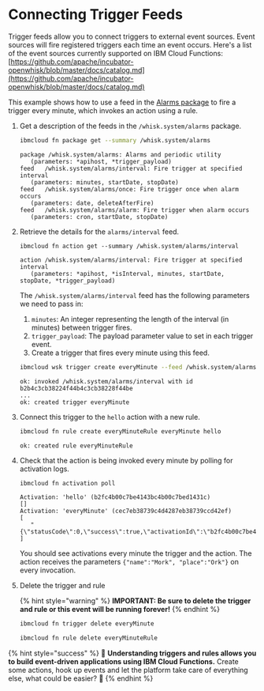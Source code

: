 <!--
#
# Licensed to the Apache Software Foundation (ASF) under one or more
# contributor license agreements.  See the NOTICE file distributed with
# this work for additional information regarding copyright ownership.
# The ASF licenses this file to You under the Apache License, Version 2.0
# (the "License"); you may not use this file except in compliance with
# the License.  You may obtain a copy of the License at
#
#     http://www.apache.org/licenses/LICENSE-2.0
#
# Unless required by applicable law or agreed to in writing, software
# distributed under the License is distributed on an "AS IS" BASIS,
# WITHOUT WARRANTIES OR CONDITIONS OF ANY KIND, either express or implied.
# See the License for the specific language governing permissions and
# limitations under the License.
#
-->

# Connecting Trigger Feeds

Trigger feeds allow you to connect triggers to external event sources. Event sources will fire registered triggers each time an event occurs. Here's a list of the event sources currently supported on IBM Cloud Functions: [https://github.com/apache/incubator-openwhisk/blob/master/docs/catalog.md](https://github.com/apache/incubator-openwhisk/blob/master/docs/catalog.md)

This example shows how to use a feed in the [Alarms package](https://github.com/apache/incubator-openwhisk-package-alarms/blob/master/README.md) to fire a trigger every minute, which invokes an action using a rule.

1. Get a description of the feeds in the `/whisk.system/alarms` package.

      ```bash
      ibmcloud fn package get --summary /whisk.system/alarms
      ```

      ```text
      package /whisk.system/alarms: Alarms and periodic utility
         (parameters: *apihost, *trigger_payload)
      feed   /whisk.system/alarms/interval: Fire trigger at specified interval
         (parameters: minutes, startDate, stopDate)
      feed   /whisk.system/alarms/once: Fire trigger once when alarm occurs
         (parameters: date, deleteAfterFire)
      feed   /whisk.system/alarms/alarm: Fire trigger when alarm occurs
         (parameters: cron, startDate, stopDate)
      ```

2. Retrieve the details for the `alarms/interval` feed.

      ```text
      ibmcloud fn action get --summary /whisk.system/alarms/interval
      ```

      ```text
      action /whisk.system/alarms/interval: Fire trigger at specified interval
         (parameters: *apihost, *isInterval, minutes, startDate, stopDate, *trigger_payload)
      ```

      The `/whisk.system/alarms/interval` feed has the following parameters we need to pass in:

      1. `minutes`:  An integer representing the length of the interval \(in minutes\) between trigger fires.
      2. `trigger_payload`: The payload parameter value to set in each trigger event.
      3. Create a trigger that fires every minute using this feed.

      ```bash
      ibmcloud wsk trigger create everyMinute --feed /whisk.system/alarms/interval -p minutes 1 -p trigger_payload "{\"name\":\"Mork\", \"place\":\"Ork\"}"
      ```

      ```text
      ok: invoked /whisk.system/alarms/interval with id b2b4c3cb38224f44b4c3cb38228f44be
      ...
      ok: created trigger everyMinute
      ```

3. Connect this trigger to the `hello` action with a new rule.

      ```bash
      ibmcloud fn rule create everyMinuteRule everyMinute hello
      ```

      ```text
      ok: created rule everyMinuteRule
      ```

4. Check that the action is being invoked every minute by polling for activation logs.

      ```bash
      ibmcloud fn activation poll
      ```

      ```text
      Activation: 'hello' (b2fc4b00c7be4143bc4b00c7bed1431c)
      []
      Activation: 'everyMinute' (cec7eb38739c4d4287eb38739ccd42ef)
      [
         "{\"statusCode\":0,\"success\":true,\"activationId\":\"b2fc4b00c7be4143bc4b00c7bed1431c\",\"rule\":\"james.thomas@uk.ibm.com_dev/everyMinuteRule\",\"action\":\"james.thomas@uk.ibm.com_dev/hello\"}"
      ]
      ```

   You should see activations every minute the trigger and the action. The action receives the parameters `{"name":"Mork", "place":"Ork"}` on every invocation.

5. Delete the trigger and rule

   {% hint style="warning" %}
   **IMPORTANT: Be sure to delete the trigger and rule or this event will be running forever!**
   {% endhint %}

   ```bash
   ibmcloud fn trigger delete everyMinute
   ```

   ```bash
   ibmcloud fn rule delete everyMinuteRule
   ```

{% hint style="success" %}
🎉 **Understanding triggers and rules allows you to build event-driven applications using IBM Cloud Functions.** Create some actions, hook up events and let the platform take care of everything else, what could be easier? 🎉
{% endhint %}

